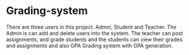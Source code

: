 # Grading-system
There are three users in this project. Admni, Student and Teacher. The Admin is can add and delete users into the system. 
The teacher can post assignments, and grade students and the students can view their grades and assignments and also GPA
Grading system with GPA generation. 
